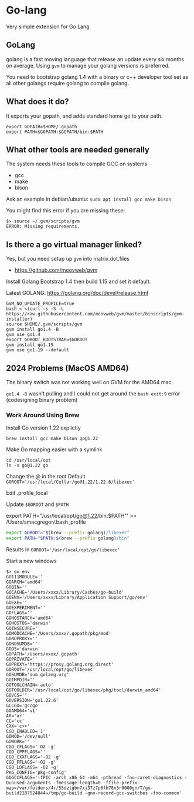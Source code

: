 # Go-lang

Very simple extension for Go Lang

## GoLang

golang is a fast moving language that release an update every six months on average. Using `gvm` to manage your golang versions is preferred.

You need to bootstrap golang 1.4 with a binary or c++ developer tool set as all other golangs require golang to compile golang.

## What does it do?

It exports your gopath, and adds standard home go to your path.

```shell
export GOPATH=$HOME/.gopath
export PATH=$GOPATH:$GOPATH/bin:$PATH
```

## What other tools are needed generally

The system needs these tools to compile GCC on systems 

* gcc
* make
* bison

Ask an example in debian/ubuntu: `sudo apt install gcc make bison`

You might find this error if you are missing these:

```shell
$> source ~/.gvm/scripts/gvm
ERROR: Missing requirements.
```

## Is there a go virtual manager linked?

Yes, but you need setup up `gvm` into matrix.dot.files

* https://github.com/moovweb/gvm

Install Golang Bootstrap 1.4 then build 1.15 and set it default.

Latest GOLANG: https://golang.org/doc/devel/release.html

```shell
GVM_NO_UPDATE_PROFILE=true
bash < <(curl -s -S -L https://raw.githubusercontent.com/moovweb/gvm/master/binscripts/gvm-installer)
source $HOME/.gvm/scripts/gvm
gvm install go1.4 -B
gvm use go1.4
export GOROOT_BOOTSTRAP=$GOROOT
gvm install go1.19
gvm use go1.19 --default
```


## 2024 Problems (MacOS AMD64)

The binary switch was not working well on GVM for the AMD64 mac.

`go1.4 -B` wasn't pulling and I could not get around the `bash exit:9` error (codesigning binary problem)

### Work Around Using Brew

Install Go version 1.22 explictly

```shell
brew install gcc make bison go@1.22
```

Make Go mapping easier with a symlink

```shell
cd /usr/local/opt
ln -s go@1.22 go
```

Change the @ in the root 
Default `GOROOT='/usr/local/Cellar/go@1.22/1.22.6/libexec'`

Edit .profile_local

Update `$GOROOT` and `$PATH`

export PATH="/usr/local/opt/go@1.22/bin:$PATH"' >> /Users/smacgregor/.bash_profile

```bash
export GOROOT="$(brew --prefix golang)/libexec"
export PATH="$PATH:$(brew --prefix golang)/bin"
```

Results in `GOROOT='/usr/local/opt/go/libexec'`

Start a new windows

```shell
$> go env
GO111MODULE=''
GOARCH='amd64'
GOBIN=''
GOCACHE='/Users/xxxx/Library/Caches/go-build'
GOENV='/Users/xxxx/Library/Application Support/go/env'
GOEXE=''
GOEXPERIMENT=''
GOFLAGS=''
GOHOSTARCH='amd64'
GOHOSTOS='darwin'
GOINSECURE=''
GOMODCACHE='/Users/xxxx/.gopath/pkg/mod'
GONOPROXY=''
GONOSUMDB=''
GOOS='darwin'
GOPATH='/Users/xxxx/.gopath'
GOPRIVATE=''
GOPROXY='https://proxy.golang.org,direct'
GOROOT='/usr/local/opt/go/libexec'
GOSUMDB='sum.golang.org'
GOTMPDIR=''
GOTOOLCHAIN='auto'
GOTOOLDIR='/usr/local/opt/go/libexec/pkg/tool/darwin_amd64'
GOVCS=''
GOVERSION='go1.22.6'
GCCGO='gccgo'
GOAMD64='v1'
AR='ar'
CC='cc'
CXX='c++'
CGO_ENABLED='1'
GOMOD='/dev/null'
GOWORK=''
CGO_CFLAGS='-O2 -g'
CGO_CPPFLAGS=''
CGO_CXXFLAGS='-O2 -g'
CGO_FFLAGS='-O2 -g'
CGO_LDFLAGS='-O2 -g'
PKG_CONFIG='pkg-config'
GOGCCFLAGS='-fPIC -arch x86_64 -m64 -pthread -fno-caret-diagnostics -Qunused-arguments -fmessage-length=0 -ffile-prefix-map=/var/folders/4r/55dztgbn7xj37z7p6fh78n3r0000gn/T/go-build2187524844=/tmp/go-build -gno-record-gcc-switches -fno-common'
```
